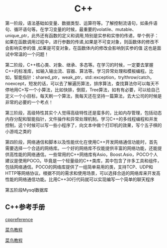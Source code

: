 <div align="center">
    <h1>C++</h1>

</div>


第一阶段，语法基础如变量、数据类型、运算符等。了解控制流语句，如条件语句、循环语句等。在学习变量的时候，最重要的volatile、mutable、unique_ptr，此外还有函数的定义和调用,特别是实参和实惨的传递，举个例子：如果在函数调用过程中，进行参数的传递,如果是不可变对象，则函数体的修改不会影响实参的值 ,如果是可变对象，在函数体内的修改会影响到实参的值 这也是面试中常温的一个问题！

第二阶段，C++核心类、对象、继承、多态等。在学习的时候，一定要去掌握C++的标准库，如输入输出流、容器、算法等。学习异常处理和模板编程。比如，智能指针：shared_ptr，weak_ptr，std::exception，try/throw/catch，noexcept，短发的话，可以去了解遍历算法，排序算法，查找算法你可以每天不停地用C+写一个小算法，比如快排，倒叙，Tree算法，如有有必要，可以给自己定义一个小目标，每天刷一个算法，我每天还在坚持一篇算法，去大公司的时候是非常的必要的一个考点！

第三阶段，高级特性其实个人觉得高级特性还是蛮多的，比如内存管理，包括动态内存分配和智能指针，文件操作和异常处理机制。学习C++的多线程编程和并发控制，这个时候可以写一些小程序了，向文本中做个打印机的效果，写个五子棋的小游戏之类的

第四阶段，网络通信和脚本以及性能优化在使用C++开发网络通信功能时，首先需要选择一个合适的网络库。一个好的网络库不仅能提供丰富的网络功能，还能提供高性能的网络通信。一些常用的C++网络库有Asio，Boost.Asio，POCO个人建议是使用POCO。毕竟是一个轻量级的C++类库，其中包含了许多工具和组件，包括网络通信。POCO的网络库提供了一组简单易用的类，支持TCP、UDP和HTTP等网络协议。根据不同的需求和使用场景，可以选择合适的网络库来开发高性能的网络通信功能。比用C++30行代码就可以实现编写一个简单的聊天程序

第五阶段Mysql数据库

## C++参考手册
<a href="https://en.cppreference.com/w/Main_Page" targer="_blank">cppreference</a>

<a href="https://www.runoob.com/cplusplus/cpp-tutorial.html" targer="_blank">菜鸟教程</a>

<a href="https://www.runoob.com/cplusplus/cpp-tutorial.html" targer="_blank">菜鸟教程</a>
